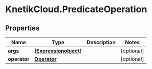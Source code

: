 # KnetikCloud.PredicateOperation

## Properties
Name | Type | Description | Notes
------------ | ------------- | ------------- | -------------
**args** | [**[Expressionobject]**](Expressionobject.md) |  | [optional] 
**operator** | [**Operator**](Operator.md) |  | [optional] 


